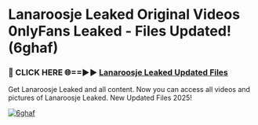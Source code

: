 # Lanaroosje Leaked Original Videos 0nlyFans Leaked - Files Updated! (6ghaf)

<h3>🔴 CLICK HERE 🌐==►► <a href="https://tinyurl.com/2m67pmp6" rel="nofollow">Lanaroosje Leaked Updated Files</a></h3>

Get Lanaroosje Leaked and all content. Now you can access all videos and pictures of Lanaroosje Leaked. New Updated Files 2025!

[![6ghaf](https://i.imgur.com/H4QAA4z.gif)](https://tinyurl.com/2m67pmp6)